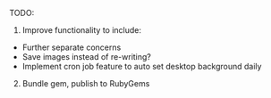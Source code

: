 TODO:

1. Improve functionality to include:
- Further separate concerns
- Save images instead of re-writing?
- Implement cron job feature to auto set desktop background daily
2. Bundle gem, publish to RubyGems

